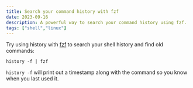 ```yaml
---
title: Search your command history with fzf
date: 2023-09-16
description: A powerful way to search your command history using fzf.
tags: ["shell","linux"]
---
```


Try using history with [fzf](https://github.com/junegunn/fzf) to search your shell history and find old commands:

```shell
history -f | fzf
```

`history -f` will print out a timestamp along with the command so you know when you last used it.